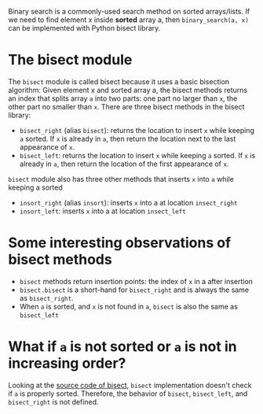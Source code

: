 Binary search is a commonly-used search method on sorted arrays/lists. If we need to find element x inside **sorted** array a, then `binary_search(a, x)` can be implemented with Python bisect library.

# The bisect module

The `bisect` module is called bisect because it uses a basic bisection algorithm: Given element x and sorted array a, the bisect methods returns an index that splits array `a` into two parts: one part no larger than `x`, the other part no smaller than `x`. There are three bisect methods in the bisect library:

- `bisect_right` (alias `bisect`): returns the location to insert `x` while keeping `a` sorted. If `x` is already in `a`, then return the location next to the last appearance of `x`.
- `bisect_left`: returns the location to insert `x` while keeping `a` sorted. If `x` is already in `a`, then return the location of the first appearance of `x`.

`bisect` module also has three other methods that inserts `x` into `a` while keeping a sorted

- `insort_right` (alias `insort`): inserts `x` into a at location `insect_right`
- `insort_left`: inserts `x` into a at location `insect_left`

# Some interesting observations of bisect methods

- `bisect` methods return insertion points: the index of `x` in a after insertion
- `bisect.bisect` is a short-hand for `bisect_right` and is always the same as `bisect_right`.
- When `a` is sorted, and `x` is not found in `a`, `bisect` is also the same as `bisect_left`

# What if `a` is not sorted or `a` is not in increasing order?

Looking at the [source code of bisect](https://github.com/python/cpython/blob/3.9/Lib/bisect.py), `bisect` implementation doesn't check if `a` is properly sorted. Therefore, the behavior of `bisect`, `bisect_left`, and `bisect_right` is not defined.
